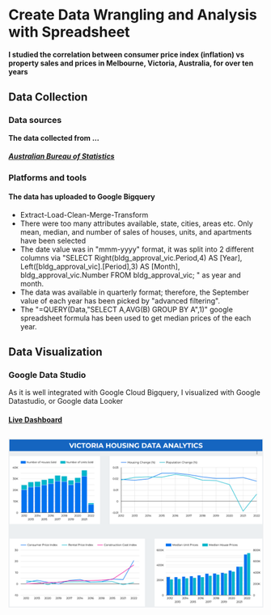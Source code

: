 # Create Data Wrangling and Analysis with Spreadsheet
**I studied the correlation between consumer price index (inflation) vs property sales and prices in Melbourne, Victoria, Australia, for over ten years**

## Data Collection
### Data sources
**The data collected from ...**
##### [Australian Bureau of Statistics](https://www.abs.gov.au/statistics/economy/price-indexes-and-inflation/consumer-price-index-australia/sep-quarter-2022#using-price-indexes)
### Platforms and tools
#### The data has uploaded to Google Bigquery
- Extract-Load-Clean-Merge-Transform
- There were too many attributes available, state, cities, areas etc. Only mean, median, and number of sales of houses, units, and apartments have been selected
- The date value was in "mmm-yyyy" format, it was split into 2 different columns via "SELECT Right(bldg_approval_vic.Period,4) AS [Year], Left([bldg_approval_vic].[Period],3) AS [Month], bldg_approval_vic.Number
FROM bldg_approval_vic;
" as year and month.
- The data was available in quarterly format; therefore, the September value of each year has been picked by "advanced filtering".
- The "=QUERY(Data,"SELECT A,AVG(B) GROUP BY A",1)" google spreadsheet formula has been used to get median prices of the each year.

## Data Visualization
### Google Data Studio
As it is well integrated with Google Cloud Bigquery, I visualized with Google Datastudio, or Google data Looker
#### [Live Dashboard](https://datastudio.google.com/reporting/ad368e2c-34ff-436b-a9d1-127288433fda)
## ![](https://github.com/Ahmet-Ozkaya/Data-Analytics/blob/main/victoria_housing_outlook_dashboard.png)
